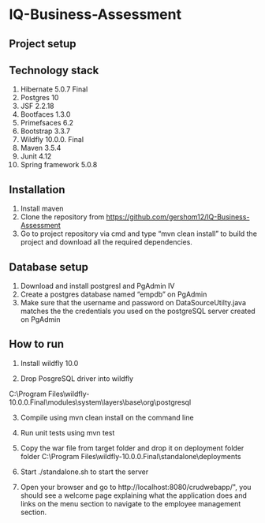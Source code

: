 # IQ-Business-Assessment

 ## Project setup 

## Technology stack

1.	Hibernate 5.0.7 Final
2.	Postgres 10
3.	JSF 2.2.18
4.	Bootfaces 1.3.0
5.	Primefsaces 6.2
6.	Bootstrap 3.3.7
7.	Wildfly 10.0.0. Final
8.	Maven 3.5.4
9.	Junit 4.12
10.	Spring framework 5.0.8


## Installation
1.	Install maven 
2.	Clone the repository from https://github.com/gershom12/IQ-Business-Assessment
3.	Go to project repository via cmd and type “mvn clean install” to build the project and download all the required dependencies.
## Database setup
1.	Download and install postgresl and PgAdmin IV
2.	Create a postgres database named “empdb” on PgAdmin 
3.	Make sure that the username and password on DataSourceUtilty.java matches the the credentials you used on the postgreSQL server created on PgAdmin 

## How to run

1.	Install wildfly 10.0

2.	Drop PosgreSQL driver into wildfly  

   C:\Program Files\wildfly-10.0.0.Final\modules\system\layers\base\org\postgresql

3.	Compile using mvn clean install on the command line

4.	Run unit tests using mvn test

5.	Copy the war file from target folder and drop it on deployment folder folder 
C:\Program Files\wildfly-10.0.0.Final\standalone\deployments

6.	Start ./standalone.sh to start the server 

7.	Open your browser and go to  http://localhost:8080/crudwebapp/", you should see a welcome page explaining what the application does and links on the menu section to navigate to the employee management section.



